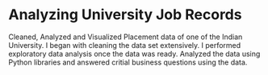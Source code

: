 # Analyzing University Job Records

Cleaned, Analyzed and Visualized Placement data of one of the Indian University. 
I began with cleaning the data set extensively. I performed exploratory data analysis once the data was ready.
Analyzed the data using Python libraries and answered critial business questions using the data.
